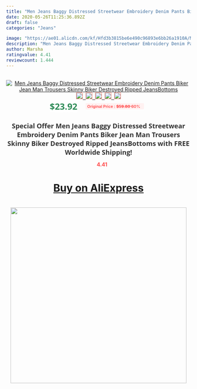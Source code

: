 ```yaml
---
title: "Men Jeans Baggy Distressed Streetwear Embroidery Denim Pants Biker Jean Man Trousers Skinny Biker Destroyed Ripped JeansBottoms"
date: 2020-05-26T11:25:36.892Z
draft: false
categories: "Jeans"

image: "https://ae01.alicdn.com/kf/Hfd3b3815be6e490c96893e6bb26a1910A/Men-Jeans-Baggy-Distressed-Streetwear-Embroidery-Denim-Pants-Biker-Jean-Man-Trousers-Skinny-Biker-Destroyed-Ripped.jpg"
description: "Men Jeans Baggy Distressed Streetwear Embroidery Denim Pants Biker Jean Man Trousers Skinny Biker Destroyed Ripped JeansBottoms"
author: Marsha
ratingvalue: 4.41
reviewcount: 1.444
---
```

<br>
<div style="text-align: center;">
<a href="https://s.click.aliexpress.com/e/_9AGGCH" target="_blank" rel="nofollow noopener noreferrer"><img alt="Men Jeans Baggy Distressed Streetwear Embroidery Denim Pants Biker Jean Man Trousers Skinny Biker Destroyed Ripped JeansBottoms" class="magnifier-image" src="https://ae01.alicdn.com/kf/Hfd3b3815be6e490c96893e6bb26a1910A/Men-Jeans-Baggy-Distressed-Streetwear-Embroidery-Denim-Pants-Biker-Jean-Man-Trousers-Skinny-Biker-Destroyed-Ripped.jpg_640x640.jpg">
<br>
<img style="border:1px solid salmon" src="https://ae01.alicdn.com/kf/Hfd3b3815be6e490c96893e6bb26a1910A/Men-Jeans-Baggy-Distressed-Streetwear-Embroidery-Denim-Pants-Biker-Jean-Man-Trousers-Skinny-Biker-Destroyed-Ripped.jpg_120x120.jpg">&nbsp;&nbsp;<img style="border:1px solid salmon" src="https://ae01.alicdn.com/kf/H7ac73ace85fc4a84ba2b666f3b33d2b28/Men-Jeans-Baggy-Distressed-Streetwear-Embroidery-Denim-Pants-Biker-Jean-Man-Trousers-Skinny-Biker-Destroyed-Ripped.jpg_120x120.jpg">&nbsp;&nbsp;<img style="border:1px solid salmon" src="https://ae01.alicdn.com/kf/Hd55562d6158649e8b8a4201241be1177d/Men-Jeans-Baggy-Distressed-Streetwear-Embroidery-Denim-Pants-Biker-Jean-Man-Trousers-Skinny-Biker-Destroyed-Ripped.jpg_120x120.jpg">&nbsp;&nbsp;<img style="border:1px solid salmon" src="https://ae01.alicdn.com/kf/Hc5176990559647af84c004f4bba91719c/Men-Jeans-Baggy-Distressed-Streetwear-Embroidery-Denim-Pants-Biker-Jean-Man-Trousers-Skinny-Biker-Destroyed-Ripped.jpg_120x120.jpg">&nbsp;&nbsp;<img style="border:1px solid salmon" src="https://ae01.alicdn.com/kf/Hc69d34264c4f4cf0a875baf9de19ebe9M/Men-Jeans-Baggy-Distressed-Streetwear-Embroidery-Denim-Pants-Biker-Jean-Man-Trousers-Skinny-Biker-Destroyed-Ripped.jpg_120x120.jpg"></a></div><br0>
<div style="text-align: center;"><span style="background-color: white; border: 0px; box-sizing: border-box; color: seagreen; display: inline-block; font-family: &quot;open sans&quot; , &quot;arial&quot; , &quot;helvetica&quot; , sans-serif , &quot;heiti&quot;; font-size: 24px; font-stretch: inherit; font-weight: 700; line-height: inherit; margin: 0px 10px 0px 0px; padding: 0px; vertical-align: middle;">$23.92 </span>
<span style="background: rgb(255 , 241 , 241); border-radius: 3px; border: 0px; box-sizing: border-box; color: #ff4747; display: inline-block; font-family: inherit; font-size: 12px; font-stretch: inherit; font-style: inherit; font-variant: inherit; font-weight: 600; line-height: inherit; margin: 0px; padding: 2px 5px; transform: scale(0.9); vertical-align: middle;">Original Price : <b style="text-decoration: line-through;">$59.80 </b> 60%&nbsp;&nbsp;</span></div>
<h1 style="color: #333333; display: inline-block; font-family: &quot;open sans&quot; , &quot;arial&quot; , &quot;helvetica&quot; , sans-serif , &quot;heiti&quot;; font-size: 18px; font-stretch: inherit; font-weight: 700; text-align: center;">Special Offer Men Jeans Baggy Distressed Streetwear Embroidery Denim Pants Biker Jean Man Trousers Skinny Biker Destroyed Ripped JeansBottoms with FREE Worldwide Shipping!</h1>
<div style="color: #ff4747; text-align: center;">
<img src="https://4.bp.blogspot.com/-M0ZcTcb-5uY/XleCXlxnR4I/AAAAAAAAAEc/OrjgMkXV1oMQFaCRZj5HQwOCBcu3w1FegCPcBGAYYCw/s1600/star.png" style="height: 15px;">&nbsp;<b>4.41</b></div>
<div class="button_cont" align="center"><a class="buynow_a" href="https://s.click.aliexpress.com/e/_9AGGCH" target="_blank" rel="nofollow noopener noreferrer"><H1>Buy on AliExpress</H1></a></div><br>
<div class="separator" style="clear: both; text-align: center;">
<img src="https://lh3.googleusercontent.com/-pTy5HemUv9M/XlePHvY0dAI/AAAAAAAAAE4/0nX5iRUoIWY8eMW9Dpxeirr157OZliDIgCLcBGAsYHQ/s1600/badge.gif" width="480">
</div>

